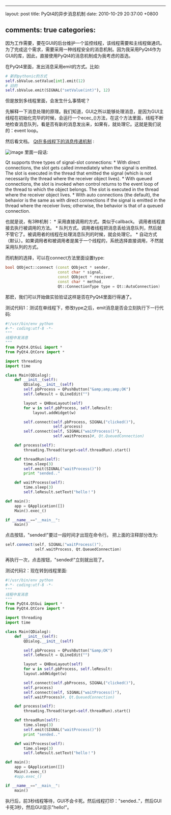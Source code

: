
---
layout: post
title: PyQt4的异步消息机制
date: 2010-10-29 20:37:00 +0800

comments: true
categories: 
---

因为工作需要，要在GUI的后台维护一个监控线程，该线程需要和主线程做通讯。为了完成这个需求，需要采用一种线程安全的消息机制。因为我采用PyQt4作为GUI的库，因此，直接使用PyQt4的消息机制成为我考虑的首选。

在PyQt4里面，发出消息采用emit的方式。比如:

```python
# 新的pythonic的方式
self.sbValue.setValue[int].emit(12)
# 旧的
self.sbValue.emit(SIGNAL("setValue(int)"), 12)
```

但是放到多线程里面，会发生什么事情呢？

先解释一下消息处理的原理。我们知道，GUI之所以能够处理消息，是因为GUI主线程在初始化完毕的时候，会运行一个ecec\_()方法，在这个方法里面，线程不断地检查消息队列，看是否有新的消息发出来，如果有，就处理它。这就是我们说的：event
loop。

然后看文档。
[Qt在多线程下的消息传递机制](http://doc.trolltech.com/4.1/threads.html#synchronizing-threads)
:

![image](http://doc.trolltech.com/4.1/images/threadsandobjects.png)
里面一段话:

Qt supports three types of signal-slot connections: \* With direct
connections, the slot gets called immediately when the signal is
emitted. The slot is executed in the thread that emitted the signal
(which is not necessarily the thread where the receiver object lives).
\* With queued connections, the slot is invoked when control returns to
the event loop of the thread to which the object belongs. The slot is
executed in the thread where the receiver object lives. \* With auto
connections (the default), the behavior is the same as with direct
connections if the signal is emitted in the thread where the receiver
lives; otherwise, the behavior is that of a queued connection.

也就是说，有3种机制： \* 采用直接调用的方式。类似于callback。
调用者线程直接去执行被调用的方法。 \*
队列方式。调用者线程把消息丢给消息队列，然后就不管它了。被调用者的线程在处理消息队列的时候，就会处理它。
\*
自动方式（默认）。如果调用者和被调用者是属于一个线程的，系统选择直接调用，不然就采用队列的方式。

而机制的选择，可以在connect方法里面设置type:

```c++
bool QObject::connect (const QObject * sender,
                       const char * signal,
                       const QObject * receiver,
                       const char * method,
                       Qt::ConnectionType type = Qt::AutoConnection)
```

那麽，我们可以开始做实验验证这样是否在PyQt4里面行得通了。

测试代码1：测试在单线程下，修改type之后，emit消息是否会立刻执行下一行代码:

```python
#!/usr/bin/env python
#-*- coding:utf-8 -*-
"""
线程中发消息
"""
from PyQt4.QtGui import *
from PyQt4.QtCore import *

import threading
import time

class Main(QDialog):
    def __init__(self):
        QDialog.__init__(self)
        self.pbProcess = QPushButton("&amp;amp;amp;OK")
        self.leResult = QLineEdit("")

        layout = QHBoxLayout(self)
        for w in self.pbProcess, self.leResult:
            layout.addWidget(w)

        self.connect(self.pbProcess, SIGNAL("clicked()"),
                     self.process)
        self.connect(self, SIGNAL("waitProcess()"),
                     self.waitProcess)#, Qt.QueuedConnection)

    def process(self):
        threading.Thread(target=self.threadRun).start()

    def threadRun(self):
        time.sleep(3)
        self.emit(SIGNAL("waitProcess()"))
        print "sended.."

    def waitProcess(self):
        time.sleep(3)
        self.leResult.setText("hello！")

def main():
    app = QApplication([])
    Main().exec_()

if __name__=="__main__":
    main()
```

点击按钮，"sended!"要过一段时间才出现在命令行。 把上面的注释部分改为:

```c++
self.connect(self, SIGNAL("waitProcess()"),
             self.waitProcess, Qt.QueuedConnection)
```

再执行一次，点击按钮，"sended!"立刻就出现了。

测试代码2：现在转到线程里面:

```python
#!/usr/bin/env python
#-*- coding:utf-8 -*-
"""
线程中发消息
"""
from PyQt4.QtGui import *
from PyQt4.QtCore import *

import threading
import time

class Main(QDialog):
    def __init__(self):
        QDialog.__init__(self)

        self.pbProcess = QPushButton("&amp;OK")
        self.leResult = QLineEdit("")

        layout = QHBoxLayout(self)
        for w in self.pbProcess, self.leResult:
        layout.addWidget(w)

        self.connect(self.pbProcess, SIGNAL("clicked()"),
        self.process)
        self.connect(self, SIGNAL("waitProcess()"),
        self.waitProcess)#, Qt.QueuedConnection)

    def process(self):
        threading.Thread(target=self.threadRun).start()

    def threadRun(self):
        time.sleep(3)
        self.emit(SIGNAL("waitProcess()"))
        print "sended.."

    def waitProcess(self):
        time.sleep(3)
        self.leResult.setText("hello！")

def main():
    app = QApplication([])
    Main().exec_()
    #app.exec_()

if __name__=="__main__":
    main()
```

执行后，前3秒线程等待，GUI不会卡死。然后线程打印："sended.."，然后GUI卡死3秒，然后GUI显示"hello!"。